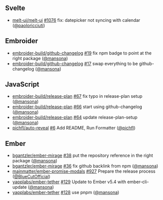 ## Svelte

- [melt-ui/melt-ui] [#1076](https://github.com/melt-ui/melt-ui/pull/1076) fix:
  datepicker not syncing with calendar ([@paoloricciuti])

## Embroider

- [embroider-build/github-changelog]
  [#19](https://github.com/embroider-build/github-changelog/pull/19) fix npm
  badge to point at the right package ([@mansona])
- [embroider-build/github-changelog]
  [#17](https://github.com/embroider-build/github-changelog/pull/17) swap
  everything to be github-changelog ([@mansona])

## JavaScript

- [embroider-build/release-plan]
  [#67](https://github.com/embroider-build/release-plan/pull/67) fix typo in
  release-plan setup ([@mansona])
- [embroider-build/release-plan]
  [#66](https://github.com/embroider-build/release-plan/pull/66) start using
  github-changelog ([@mansona])
- [embroider-build/release-plan]
  [#64](https://github.com/embroider-build/release-plan/pull/64) update
  release-plan-setup ([@mansona])
- [pichfl/auto-reveal] [#6](https://github.com/pichfl/auto-reveal/pull/6) Add
  README, Run Formatter ([@pichfl])

## Ember

- [bgantzler/ember-mirage]
  [#38](https://github.com/bgantzler/ember-mirage/pull/38) put the repository
  reference in the right package ([@mansona])
- [bgantzler/ember-mirage]
  [#36](https://github.com/bgantzler/ember-mirage/pull/36) fix github backlink
  from npm ([@mansona])
- [mainmatter/ember-promise-modals]
  [#927](https://github.com/mainmatter/ember-promise-modals/pull/927) Prepare
  the release process ([@BlueCutOfficial])
- [yapplabs/ember-tether]
  [#129](https://github.com/yapplabs/ember-tether/pull/129) Update to Ember v5.4
  with ember-cli-update ([@mansona])
- [yapplabs/ember-tether]
  [#128](https://github.com/yapplabs/ember-tether/pull/128) use pnpm
  ([@mansona])

[@BlueCutOfficial]: https://github.com/BlueCutOfficial
[@mansona]: https://github.com/mansona
[@paoloricciuti]: https://github.com/paoloricciuti
[@pichfl]: https://github.com/pichfl
[bgantzler/ember-mirage]: https://github.com/bgantzler/ember-mirage
[embroider-build/github-changelog]:
  https://github.com/embroider-build/github-changelog
[embroider-build/release-plan]: https://github.com/embroider-build/release-plan
[mainmatter/ember-promise-modals]:
  https://github.com/mainmatter/ember-promise-modals
[melt-ui/melt-ui]: https://github.com/melt-ui/melt-ui
[pichfl/auto-reveal]: https://github.com/pichfl/auto-reveal
[yapplabs/ember-tether]: https://github.com/yapplabs/ember-tether
